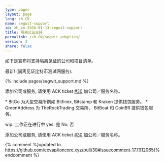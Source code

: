 ```yaml
---
type: pages
layout: page
lang: zh_CN
name: segwit-support
id: zh_cn-2016-01-13-segwit-support
title: 隔离见证支持
permalink: /zh_CN/segwit_adoption/
version: 1
share: false
---
```


如下是宣布将支持隔离见证的公司和项目清单。

最新! (隔离见证比特币测试网服务):

{% include pages/segwit_support.md %} 

添加公司或服务, 请使用 ACK ticket [#30] 加公司／服务名称。

\* BitGo 为大型交易所例如 Bitfinex, Bitstamp 和 Kraken 提供钱包服务。
\* GreenAddress 为 TheRockTrading 交易所、 BitBoat 和 CoinBR 提供钱包服务。

wip: 工作正在进行中
yes: 是
No: 否

添加公司或服务, 请使用 ACK ticket [#30] 加公司／服务名称。


[#30]: https://github.com/cevap/ioncore.xyz/pull/30
{% comment %}updated to https://github.com/cevap/ioncore.xyz/pull/30#issuecomment-177012065{% endcomment %}
